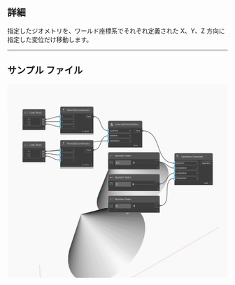 <!--- Autodesk.DesignScript.Geometry.Geometry.Translate(xTranslation, yTranslation, zTranslation) --->
<!--- CAQVXZBP5BJQVX7OKQYBMFD4SIBKAOGY3GDMXALYEEBP4UKHEUMQ --->
## 詳細
指定したジオメトリを、ワールド座標系でそれぞれ定義された X、Y、Z 方向に指定した変位だけ移動します。
___
## サンプル ファイル

![Translate (xTranslation, yTranslation, zTranslation)](./CAQVXZBP5BJQVX7OKQYBMFD4SIBKAOGY3GDMXALYEEBP4UKHEUMQ_img.jpg)

